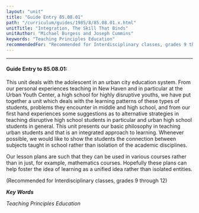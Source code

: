 ```yaml
---
layout: "unit"
title: "Guide Entry 85.08.01"
path: "/curriculum/guides/1985/8/85.08.01.x.html"
unitTitle: "Integration, The Skill That Binds"
unitAuthor: "Michael Burgess and Joseph Cummins"
keywords: "Teaching Principles Education"
recommendedFor: "Recommended for Interdisciplinary classes, grades 9 through 12"
---
```

<body>
<hr/>
<h4>
Guide Entry to 85.08.01:
</h4>
This unit deals with the adolescent in an urban city education system. From our personal experiences teaching in New Haven and in particular at the Urban Youth Center, a high school for highly disruptive youths, we have put together a unit which deals with the learning patterns of these types of students, problems they encounter in middle and high school, and from our first hand experiences some suggestions as to alternative strategies in teaching disruptive high school students in particular and urban high school students in general. This unit presents our basic philosophy in teaching urban students and that is an integrated approach to learning. Whenever possible, we would like to show the students the connection between subjects taught in school rather than isolation of the academic disciplines.
<p>
Our lesson plans are such that they can be used in various courses rather than in just, for example, mathematics courses. Hopefully these plans can help foster the idea of learning as a unified idea rather than isolated entities.
</p>
<p>
(Recommended for Interdisciplinary classes, grades 9 through 12)
</p>
<p>
<b>
<i>
Key Words
</i>
</b>
<br/>
</p>
<p>
<i>
Teaching Principles Education
</i>
</p>
</body>